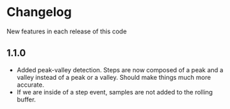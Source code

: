 # Changelog

New features in each release of this code

## 1.1.0

* Added peak-valley detection. Steps are now composed of a peak and a valley instead of a peak or a valley. Should make things much more accurate.
* If we are inside of a step event, samples are not added to the rolling buffer.
